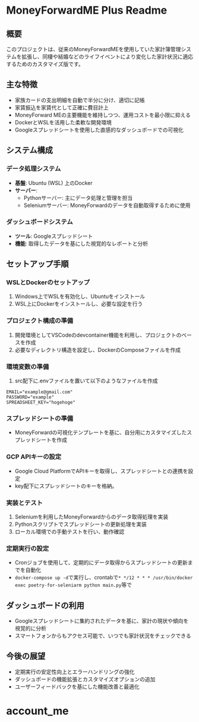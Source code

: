 # MoneyForwardME Plus Readme

## 概要
このプロジェクトは、従来のMoneyForwardMEを使用していた家計簿管理システムを拡張し、同棲や結婚などのライフイベントにより変化した家計状況に適応するためのカスタマイズ版です。

## 主な特徴
- 家族カードの支出明細を自動で半分に分け、適切に記帳
- 家賃振込を家賃代として正確に費目計上
- MoneyForward MEの主要機能を維持しつつ、運用コストを最小限に抑える
- DockerとWSLを活用した柔軟な開発環境
- Googleスプレッドシートを使用した直感的なダッシュボードでの可視化

## システム構成
### データ処理システム
- **基盤**: Ubuntu (WSL) 上のDocker
- **サーバー**:
  - Pythonサーバー: 主にデータ処理と管理を担当
  - Seleniumサーバー: MoneyForwardのデータを自動取得するために使用

### ダッシュボードシステム
- **ツール**: Googleスプレッドシート
- **機能**: 取得したデータを基にした視覚的なレポートと分析

## セットアップ手順

### WSLとDockerのセットアップ
1. Windows上でWSLを有効化し、Ubuntuをインストール
2. WSL上にDockerをインストールし、必要な設定を行う

### プロジェクト構成の準備
1. 開発環境としてVSCodeのdevcontainer機能を利用し、プロジェクトのベースを作成
2. 必要なディレクトリ構造を設定し、DockerのComposeファイルを作成

### 環境変数の準備
1. src配下に.envファイルを置いて以下のようなファイルを作成
```
EMAIL="example@gmail.com"
PASSWORD="example"
SPREADSHEET_KEY="hogehoge"
```

### スプレッドシートの準備
- MoneyForwardの可視化テンプレートを基に、自分用にカスタマイズしたスプレッドシートを作成

### GCP APIキーの設定
- Google Cloud PlatformでAPIキーを取得し、スプレッドシートとの連携を設定
- key配下にスプレッドシートのキーを格納。

### 実装とテスト
1. Seleniumを利用したMoneyForwardからのデータ取得処理を実装
2. Pythonスクリプトでスプレッドシートの更新処理を実装
3. ローカル環境での手動テストを行い、動作確認

### 定期実行の設定
- Cronジョブを使用して、定期的にデータ取得からスプレッドシートの更新までを自動化
- `docker-compose up -d`で実行し、crontabで`* */12 * * * /usr/bin/docker exec poetry-for-seleniarm python main.py`等で

## ダッシュボードの利用
- Googleスプレッドシートに集約されたデータを基に、家計の現状や傾向を視覚的に分析
- スマートフォンからもアクセス可能で、いつでも家計状況をチェックできる

## 今後の展望
- 定期実行の安定性向上とエラーハンドリングの強化
- ダッシュボードの機能拡張とカスタマイズオプションの追加
- ユーザーフィードバックを基にした機能改善と最適化

# account_me
